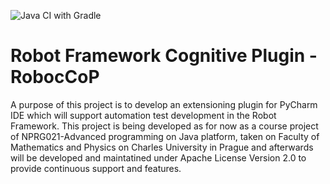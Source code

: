 ![Java CI with Gradle](https://github.com/MichalKyjovsky/Robocop/workflows/Java%20CI%20with%20Gradle/badge.svg?branch=master)
# Robot Framework Cognitive Plugin - RobocCoP

  A purpose of this project is to develop an extensioning plugin for PyCharm IDE   which will support automation test development in the Robot Framework.
  This project is being developed as for now as a course project of NPRG021-Advanced programming on Java platform, taken on Faculty of Mathematics
  and Physics on Charles University in Prague and afterwards will be developed and maintatined under Apache License Version 2.0 to provide continuous support and features.
